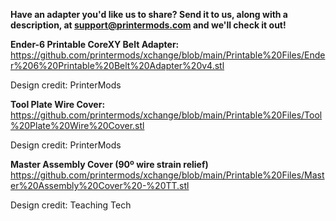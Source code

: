 **Have an adapter you'd like us to share? Send it to us, along with a description, at support@printermods.com and we'll check it out!**

**Ender-6 Printable CoreXY Belt Adapter:**
https://github.com/printermods/xchange/blob/main/Printable%20Files/Ender%206%20Printable%20Belt%20Adapter%20v4.stl

Design credit: PrinterMods

**Tool Plate Wire Cover:**
https://github.com/printermods/xchange/blob/main/Printable%20Files/Tool%20Plate%20Wire%20Cover.stl

Design credit: PrinterMods

**Master Assembly Cover (90º wire strain relief)**
https://github.com/printermods/xchange/blob/main/Printable%20Files/Master%20Assembly%20Cover%20-%20TT.stl

Design credit: Teaching Tech
